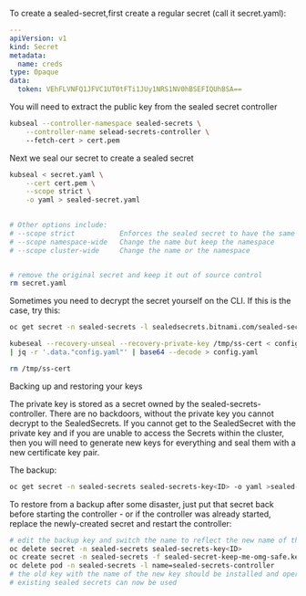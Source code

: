 To create a sealed-secret,first create a regular secret (call it secret.yaml): 

```yaml 
---
apiVersion: v1 
kind: Secret
metadata:
  name: creds
type: Opaque
data: 
  token: VEhFLVNFQ1JFVC1UT0tFTi1JUy1NRS1NV0hBSEFIQUhBSA==
```

You will need to extract the public key from the sealed secret controller 

```bash 
kubseal --controller-namespace sealed-secrets \
	--controller-name selead-secrets-controller \  
	--fetch-cert > cert.pem  
```

Next we seal our secret to create a sealed secret 

```bash  
kubseal < secret.yaml \
	--cert cert.pem \
	--scope strict \
	-o yaml > sealed-secret.yaml 
  

# Other options include: 
# --scope strict           Enforces the sealed secret to have the same name and namespace as the child object, the secret. This is the default behaviour.
# --scope namespace-wide   Change the name but keep the namespace  
# --scope cluster-wide     Change the name or the namespace 


# remove the original secret and keep it out of source control 
rm secret.yaml 
```

Sometimes you need to decrypt the secret yourself on the CLI. If this is the case, try this: 

```bash
oc get secret -n sealed-secrets -l sealedsecrets.bitnami.com/sealed-secrets-key -o yaml >/tmp/ss-cert

kubeseal --recovery-unseal --recovery-private-key /tmp/ss-cert < config-bundle-secret.yaml \
| jq -r '.data."config.yaml"' | base64 --decode > config.yaml

rm /tmp/ss-cert 
``` 

Backing up and restoring your keys

The private key is stored as a secret owned by the sealed-secrets-controller. There are no backdoors, without the private key you cannot decrypt to the SealedSecrets. If you cannot get to the SealedSecret with the private key and if you are unable to access the Secrets within the cluster, then you will need to generate new keys for everything and seal them with a new certificate key pair.

The backup: 
```bash 
oc get secret -n sealed-secrets sealed-secrets-key<ID> -o yaml >sealed-secret-keep-me-omg-safe.key
``` 
To restore from a backup after some disaster, just put that secret back before starting the controller - or if the controller was already started, replace the newly-created secret and restart the controller:

```bash 
# edit the backup key and switch the name to reflect the new name of the key 
oc delete secret -n sealed-secrets sealed-secrets-key<ID> 
oc create secret -n sealed-secrets -f sealed-secret-keep-me-omg-safe.key 
oc delete pod -n sealed-secrets -l name=sealed-secrets-controller
# the old key with the name of the new key should be installed and operational. 
# existing sealed secrets can now be used 
```